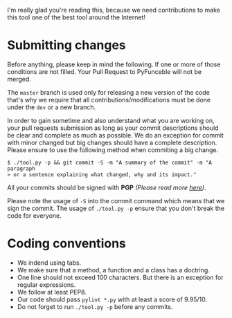 I'm really glad you're reading this, because we need contributions to make this tool one of the best tool around the Internet!

# Submitting changes

Before anything, please keep in mind the following. If one or more of those conditions are not filled. Your Pull Request to PyFunceble will not be merged.

The `master` branch is used only for releasing a new version of the code that's why we require that all contributions/modifications must be done under the `dev` or a new branch.

In order to gain sometime and also understand what you are working on, your pull requests submission as long as your commit descriptions should be clear and complete as much as possible. We do an exception for commit with minor changed but big changes should have a complete description. Please ensure to use the following method when commiting a big change.

```
$ ./tool.py -p && git commit -S -m "A summary of the commit" -m "A paragraph
> or a sentence explaining what changed, why and its impact."
```

All your commits should be signed with **PGP** _(Please read more [here](https://github.com/blog/2144-gpg-signature-verification))_.

Please note the usage of `-S` into the commit command which means that we sign the commit. The usage of `./tool.py -p` ensure that you don't break the code for everyone.

# Coding conventions

- We indend using tabs.
- We make sure that a method, a function and a class has a doctring.
- One line should not exceed 100 characters. But there is an exception for regular expressions.
- We follow at least PEP8.
- Our code should pass `pylint *.py` with at least a score of 9.95/10.
- Do not forget to run `./tool.py -p` before any commits.
